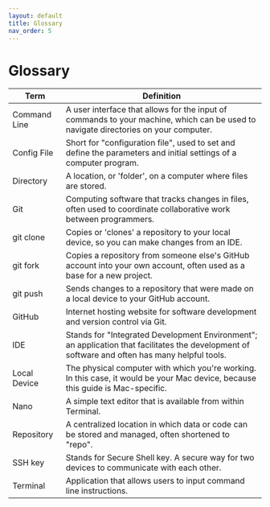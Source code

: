 ```yaml
---
layout: default
title: Glossary
nav_order: 5
---
```

# Glossary

| Term | Definition |  
| ------- | -------------- |  
| Command Line | A user interface that allows for the input of commands to your machine, which can be used to navigate directories on your computer. |  
| Config File | Short for "configuration file", used to set and define the parameters and initial settings of a computer program. |  
| Directory | A location, or 'folder', on a computer where files are stored. |  
| Git | Computing software that tracks changes in files, often used to coordinate collaborative work between programmers. |  
| git clone | Copies or 'clones' a repository to your local device, so you can make changes from an IDE. |  
| git fork | Copies a repository from someone else's GitHub account into your own account, often used as a base for a new project. |  
| git push | Sends changes to a repository that were made on a local device to your GitHub account. |  
| GitHub | Internet hosting website for software development and version control via Git. |  
| IDE | Stands for "Integrated Development Environment"; an application that facilitates the development of software and often has many helpful tools. |  
| Local Device | The physical computer with which you're working. In this case, it would be your Mac device, because this guide is Mac-specific. |  
| Nano | A simple text editor that is available from within Terminal. |  
| Repository | A centralized location in which data or code can be stored and managed, often shortened to "repo". |  
| SSH key | Stands for Secure Shell key. A secure way for two devices to communicate with each other. |  
| Terminal | Application that allows users to input command line instructions. |  